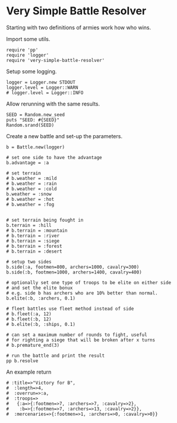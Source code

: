 # Very Simple Battle Resolver
Starting with two definitions of armies work how who wins.

Import some utils.
```
require 'pp'
require 'logger'
require 'very-simple-battle-resolver'
```

Setup some logging.
```
logger = Logger.new STDOUT
logger.level = Logger::WARN
# logger.level = Logger::INFO
```

Allow rerunning with the same results.
```
SEED = Random.new_seed
puts "SEED: #{SEED}"
Random.srand(SEED)
```

Create a new battle and set-up the parameters.
```
b = Battle.new(logger)

# set one side to have the advantage
b.advantage = :a

# set terrain
# b.weather = :mild
# b.weather = :rain
# b.weather = :cold
b.weather = :snow
# b.weather = :hot
# b.weather = :fog


# set terrain being fought in
b.terrain = :hill
# b.terrain = :mountain
# b.terrain = :river
# b.terrain = :siege
# b.terrain = :forest
# b.terrain = :desert

# setup two sides
b.side(:a, footmen=800, archers=1000, cavalry=300)
b.side(:b, footmen=1000, archers=1400, cavalry=400)

# optionally set one type of troops to be elite on either side
# and set the elite bonux
# e.g. side b has archers who are 10% better than normal.
b.elite(:b, :archers, 0.1)

# fleet battles use fleet method instead of side
# b.fleet(:a, 12)
# b.fleet(:b, 12)
# b.elite(:b, :ships, 0.1)

# can set a maximum number of rounds to fight, useful
# for righting a siege that will be broken after x turns
# b.premature_end(3)

# run the battle and print the result
pp b.resolve
```

An example return
```
# :title=>"Victory for B",
#  :length=>4,
#  :overrun=>:a,
#  :troops=>
#   {:a=>{:footmen=>7, :archers=>7, :cavalry=>2},
#    :b=>{:footmen=>7, :archers=>13, :cavalry=>2}},
#  :mercenaries=>{:footmen=>1, :archers=>0, :cavalry=>0}}
```
